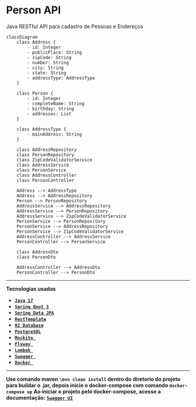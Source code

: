 # Person API
Java RESTful API para cadastro de Pessoas e Endereços

```mermaid
classDiagram
    class Address {
        - id: Integer
        - publicPlace: String
        - zipCode: String
        - number: String
        - city: String
        - state: String
        - addressType: AddressType
    }

    class Person {
        - id: Integer
        - completeName: String
        - birthday: String
        - addresses: List
    }

    class AddressType {
        - mainAddress: String
    }

    class AddressRepository
    class PersonRepository
    class ZipCodeValidatorService
    class AddressService
    class PersonService
    class AddressController
    class PersonController

    Address --> AddressType
    Address --> AddressRepository
    Person --> PersonRepository
    AddressService --> AddressRepository
    AddressService --> PersonRepository
    AddressService --> ZipCodeValidatorService
    PersonService --> PersonRepository
    PersonService --> AddressRepository
    PersonService --> ZipCodeValidatorService
    AddressController --> AddressService
    PersonController --> PersonService

    class AddressDto
    class PersonDto

    AddressController --> AddressDto
    PersonController --> PersonDto

```

<hr>

**Tecnologias usadas**

* [**`Java 17`**](https://www.oracle.com/java/technologies/javase/jdk17-archive-downloads.html)
* [**`Spring Boot 3`**](https://spring.io/projects/spring-boot)
* [**`Spring Data JPA`**](https://docs.oracle.com/javaee/7/api/javax/persistence/package-summary.html)
* [**`RestTemplate`**](https://docs.spring.io/spring-framework/docs/current/javadoc-api/org/springframework/web/client/RestTemplate.html)
* [**`H2 Database`**](https://www.h2database.com/html/main.html)
* [**`PostgreSQL`**](https://www.postgresql.org/)
* [**`Mockito `**](https://site.mockito.org/)
* [**`Flyway `**](https://flywaydb.org/)
* [**`Lombok `**](https://projectlombok.org/)
* [**`Swagger `**](https://swagger.io/)
* [**`Docker `**](https://www.docker.com/)

<hr>

**Use comando maven `\mvn clean install` dentro do diretorio do projeto para buildar o .jar, depois inicie o docker-compose com comando `docker-compose up`**
**Ao iniciar o projeto pelo docker-compose, acesse a documentação:**
[**`Swagger UI`**](http://localhost:8080/swagger-ui/index.html)
